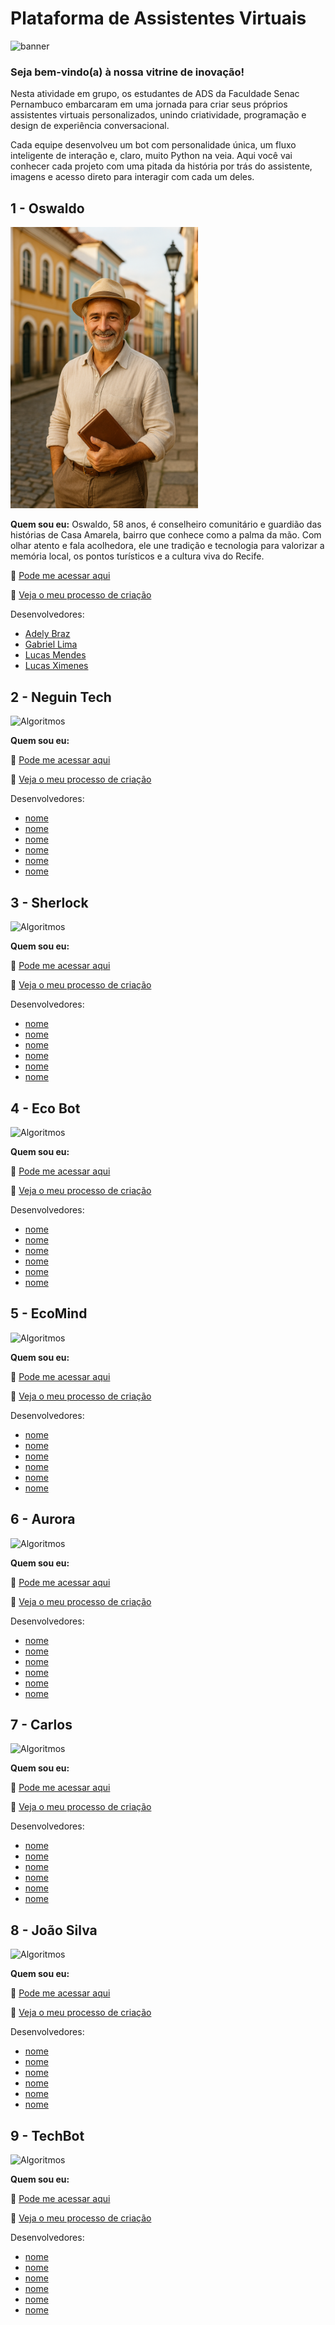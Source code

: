 # Plataforma de Assistentes Virtuais

![banner](https://github.com/devcode25/chatExpo-TADS047/blob/main/img/banner047.png)

### Seja bem-vindo(a) à nossa vitrine de inovação!

Nesta atividade em grupo, os estudantes de ADS da Faculdade Senac Pernambuco embarcaram em uma jornada para criar seus próprios assistentes virtuais personalizados, unindo criatividade, programação e design de experiência conversacional.

Cada equipe desenvolveu um bot com personalidade única, um fluxo inteligente de interação e, claro, muito Python na veia. Aqui você vai conhecer cada projeto com uma pitada da história por trás do assistente, imagens e acesso direto para interagir com cada um deles.

## 1 - Oswaldo

<img src="img/Oswaldo.png" width="300">

**Quem sou eu:**
Oswaldo, 58 anos, é conselheiro comunitário e guardião das histórias de Casa Amarela, bairro que conhece como a palma da mão. Com olhar atento e fala acolhedora, ele une tradição e tecnologia para valorizar a memória local, os pontos turísticos e a cultura viva do Recife.

🔗 [Pode me acessar aqui](https://colab.research.google.com/drive/1DZ5uX0TQSNKX8TqHw9kZcXuD_kkWJW2g?usp=sharing)

🔗 [Veja o meu processo de criação](https://miro.com/welcomeonboard/UW5XMEV2dlZENXpnL1BTTTJBNGFGVnloUnBZUnY1dHZTQVAwMXREMVBSNURIZnZkdDNpMXFFa0RZdnZybkw5RW5HY2lmN0FjaU9JVHRkMzllQTh4dnBXb09PajdOTWc5ak1ocHV6V2JEYVBGSU0wd2tXanNZeVpDY29BUDF6c0x0R2lncW1vRmFBVnlLcVJzTmdFdlNRPT0hdjE=?share_link_id=74498728458)

Desenvolvedores:
- [Adely Braz](https://github.com/Adelybraz)
- [Gabriel Lima](https://github.com/Santliam)
- [Lucas Mendes](https://github.com/Luc4s22)
- [Lucas Ximenes](https://www.linkedin.com/in/lucas-ximenes/)

## 2 - Neguin Tech

![Algoritmos](https://via.placeholder.com/400x200?text=Algoritmos+Básicos)

**Quem sou eu:**

🔗 [Pode me acessar aqui](https://exemplo.com/atividade1)

🔗 [Veja o meu processo de criação](https://exemplo.com/atividade1)

Desenvolvedores:
- [nome](link)
- [nome](link)
- [nome](link)
- [nome](link)
- [nome](link)
- [nome](link)

## 3 - Sherlock

![Algoritmos](https://via.placeholder.com/400x200?text=Algoritmos+Básicos)

**Quem sou eu:**

🔗 [Pode me acessar aqui](https://exemplo.com/atividade1)

🔗 [Veja o meu processo de criação](https://exemplo.com/atividade1)

Desenvolvedores:
- [nome](link)
- [nome](link)
- [nome](link)
- [nome](link)
- [nome](link)
- [nome](link)

## 4 - Eco Bot

![Algoritmos](https://via.placeholder.com/400x200?text=Algoritmos+Básicos)

**Quem sou eu:**

🔗 [Pode me acessar aqui](https://exemplo.com/atividade1)

🔗 [Veja o meu processo de criação](https://exemplo.com/atividade1)

Desenvolvedores:
- [nome](link)
- [nome](link)
- [nome](link)
- [nome](link)
- [nome](link)
- [nome](link)

## 5 - EcoMind

![Algoritmos](https://via.placeholder.com/400x200?text=Algoritmos+Básicos)

**Quem sou eu:**

🔗 [Pode me acessar aqui](https://exemplo.com/atividade1)

🔗 [Veja o meu processo de criação](https://exemplo.com/atividade1)

Desenvolvedores:
- [nome](link)
- [nome](link)
- [nome](link)
- [nome](link)
- [nome](link)
- [nome](link)

## 6 - Aurora

![Algoritmos](https://via.placeholder.com/400x200?text=Algoritmos+Básicos)

**Quem sou eu:**

🔗 [Pode me acessar aqui](https://exemplo.com/atividade1)

🔗 [Veja o meu processo de criação](https://exemplo.com/atividade1)

Desenvolvedores:
- [nome](link)
- [nome](link)
- [nome](link)
- [nome](link)
- [nome](link)
- [nome](link)

## 7 - Carlos

![Algoritmos](https://via.placeholder.com/400x200?text=Algoritmos+Básicos)

**Quem sou eu:**

🔗 [Pode me acessar aqui](https://exemplo.com/atividade1)

🔗 [Veja o meu processo de criação](https://exemplo.com/atividade1)

Desenvolvedores:
- [nome](link)
- [nome](link)
- [nome](link)
- [nome](link)
- [nome](link)
- [nome](link)

## 8 - João Silva

![Algoritmos](https://via.placeholder.com/400x200?text=Algoritmos+Básicos)

**Quem sou eu:**

🔗 [Pode me acessar aqui](https://exemplo.com/atividade1)

🔗 [Veja o meu processo de criação](https://exemplo.com/atividade1)

Desenvolvedores:
- [nome](link)
- [nome](link)
- [nome](link)
- [nome](link)
- [nome](link)
- [nome](link)

## 9 - TechBot

![Algoritmos](https://via.placeholder.com/400x200?text=Algoritmos+Básicos)

**Quem sou eu:**

🔗 [Pode me acessar aqui](https://exemplo.com/atividade1)

🔗 [Veja o meu processo de criação](https://exemplo.com/atividade1)

Desenvolvedores:
- [nome](link)
- [nome](link)
- [nome](link)
- [nome](link)
- [nome](link)
- [nome](link)

